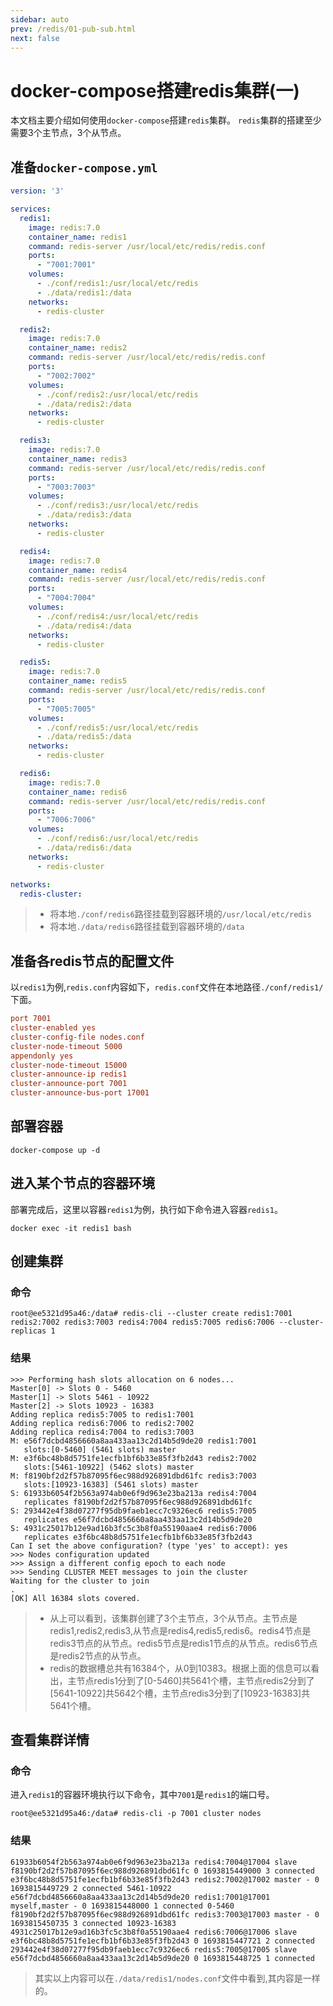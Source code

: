 ```yaml
---
sidebar: auto
prev: /redis/01-pub-sub.html
next: false
---
```

# docker-compose搭建redis集群(一)
本文档主要介绍如何使用`docker-compose`搭建`redis`集群。
`redis`集群的搭建至少需要3个主节点，3个从节点。
## 准备`docker-compose.yml`
```yml
version: '3'

services:
  redis1:
    image: redis:7.0
    container_name: redis1
    command: redis-server /usr/local/etc/redis/redis.conf
    ports:
      - "7001:7001"
    volumes:
      - ./conf/redis1:/usr/local/etc/redis
      - ./data/redis1:/data
    networks:
      - redis-cluster

  redis2:
    image: redis:7.0
    container_name: redis2
    command: redis-server /usr/local/etc/redis/redis.conf
    ports:
      - "7002:7002"
    volumes:
      - ./conf/redis2:/usr/local/etc/redis
      - ./data/redis2:/data
    networks:
      - redis-cluster

  redis3:
    image: redis:7.0
    container_name: redis3
    command: redis-server /usr/local/etc/redis/redis.conf
    ports:
      - "7003:7003"
    volumes:
      - ./conf/redis3:/usr/local/etc/redis
      - ./data/redis3:/data
    networks:
      - redis-cluster

  redis4:
    image: redis:7.0
    container_name: redis4
    command: redis-server /usr/local/etc/redis/redis.conf
    ports:
      - "7004:7004"
    volumes:
      - ./conf/redis4:/usr/local/etc/redis
      - ./data/redis4:/data
    networks:
      - redis-cluster

  redis5:
    image: redis:7.0
    container_name: redis5
    command: redis-server /usr/local/etc/redis/redis.conf
    ports:
      - "7005:7005"
    volumes:
      - ./conf/redis5:/usr/local/etc/redis
      - ./data/redis5:/data
    networks:
      - redis-cluster

  redis6:
    image: redis:7.0
    container_name: redis6
    command: redis-server /usr/local/etc/redis/redis.conf
    ports:
      - "7006:7006"
    volumes:
      - ./conf/redis6:/usr/local/etc/redis
      - ./data/redis6:/data
    networks:
      - redis-cluster

networks:
  redis-cluster:

```
> * 将本地`./conf/redis6`路径挂载到容器环境的`/usr/local/etc/redis`
> * 将本地`./data/redis6`路径挂载到容器环境的`/data`
## 准备各redis节点的配置文件
以`redis1`为例,`redis.conf`内容如下，`redis.conf`文件在本地路径`./conf/redis1/`下面。
```conf
port 7001
cluster-enabled yes
cluster-config-file nodes.conf
cluster-node-timeout 5000
appendonly yes
cluster-node-timeout 15000
cluster-announce-ip redis1
cluster-announce-port 7001
cluster-announce-bus-port 17001
```
## 部署容器
```shell
docker-compose up -d
```
## 进入某个节点的容器环境
部署完成后，这里以容器`redis1`为例，执行如下命令进入容器`redis1`。
```shell
docker exec -it redis1 bash
```
## 创建集群
### 命令
```shell
root@ee5321d95a46:/data# redis-cli --cluster create redis1:7001 redis2:7002 redis3:7003 redis4:7004 redis5:7005 redis6:7006 --cluster-replicas 1
```
### 结果
```log
>>> Performing hash slots allocation on 6 nodes...
Master[0] -> Slots 0 - 5460
Master[1] -> Slots 5461 - 10922
Master[2] -> Slots 10923 - 16383
Adding replica redis5:7005 to redis1:7001
Adding replica redis6:7006 to redis2:7002
Adding replica redis4:7004 to redis3:7003
M: e56f7dcbd4856660a8aa433aa13c2d14b5d9de20 redis1:7001
   slots:[0-5460] (5461 slots) master
M: e3f6bc48b8d5751fe1ecfb1bf6b33e85f3fb2d43 redis2:7002
   slots:[5461-10922] (5462 slots) master
M: f8190bf2d2f57b87095f6ec988d926891dbd61fc redis3:7003
   slots:[10923-16383] (5461 slots) master
S: 61933b6054f2b563a974ab0e6f9d963e23ba213a redis4:7004
   replicates f8190bf2d2f57b87095f6ec988d926891dbd61fc
S: 293442e4f38d07277f95db9faeb1ecc7c9326ec6 redis5:7005
   replicates e56f7dcbd4856660a8aa433aa13c2d14b5d9de20
S: 4931c25017b12e9ad16b3fc5c3b8f0a55190aae4 redis6:7006
   replicates e3f6bc48b8d5751fe1ecfb1bf6b33e85f3fb2d43
Can I set the above configuration? (type 'yes' to accept): yes
>>> Nodes configuration updated
>>> Assign a different config epoch to each node
>>> Sending CLUSTER MEET messages to join the cluster
Waiting for the cluster to join
.
[OK] All 16384 slots covered.
```
> * 从上可以看到，该集群创建了3个主节点，3个从节点。主节点是redis1,redis2,redis3,从节点是redis4,redis5,redis6。redis4节点是redis3节点的从节点。redis5节点是redis1节点的从节点。redis6节点是redis2节点的从节点。
> * redis的数据槽总共有16384个，从0到10383。根据上面的信息可以看出，主节点redis1分到了[0-5460]共5641个槽，主节点redis2分到了[5641-10922]共5642个槽，主节点redis3分到了[10923-16383]共5641个槽。

## 查看集群详情
### 命令
进入`redis1`的容器环境执行以下命令，其中`7001`是`redis1`的端口号。
```shell
root@ee5321d95a46:/data# redis-cli -p 7001 cluster nodes
```
### 结果
```log
61933b6054f2b563a974ab0e6f9d963e23ba213a redis4:7004@17004 slave f8190bf2d2f57b87095f6ec988d926891dbd61fc 0 1693815449000 3 connected
e3f6bc48b8d5751fe1ecfb1bf6b33e85f3fb2d43 redis2:7002@17002 master - 0 1693815449729 2 connected 5461-10922
e56f7dcbd4856660a8aa433aa13c2d14b5d9de20 redis1:7001@17001 myself,master - 0 1693815448000 1 connected 0-5460
f8190bf2d2f57b87095f6ec988d926891dbd61fc redis3:7003@17003 master - 0 1693815450735 3 connected 10923-16383
4931c25017b12e9ad16b3fc5c3b8f0a55190aae4 redis6:7006@17006 slave e3f6bc48b8d5751fe1ecfb1bf6b33e85f3fb2d43 0 1693815447721 2 connected
293442e4f38d07277f95db9faeb1ecc7c9326ec6 redis5:7005@17005 slave e56f7dcbd4856660a8aa433aa13c2d14b5d9de20 0 1693815448725 1 connected
```
> 其实以上内容可以在`./data/redis1/nodes.conf`文件中看到,其内容是一样的。